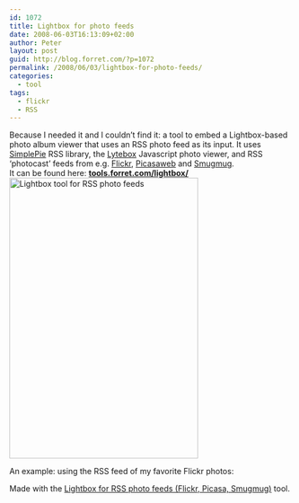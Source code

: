 ```yaml
---
id: 1072
title: Lightbox for photo feeds
date: 2008-06-03T16:13:09+02:00
author: Peter
layout: post
guid: http://blog.forret.com/?p=1072
permalink: /2008/06/03/lightbox-for-photo-feeds/
categories:
  - tool
tags:
  - flickr
  - RSS
---
```

Because I needed it and I couldn&#8217;t find it: a tool to embed a Lightbox-based photo album viewer that uses an RSS photo feed as its input. It uses [SimplePie](http://simplepie.org/) RSS library, the [Lytebox](http://www.google.be/url?sa=t&ct=res&cd=1&url=http%3A%2F%2Fwww.dolem.com%2F&ei=-VBFSPjsPISywwHu8IjiBw&usg=AFQjCNFZOBPOelr1f6I6hK59W6fMauxW6g&sig2=iF5T8Mi-rGJpD1PozSRzDw) Javascript photo viewer, and RSS &#8216;photocast&#8217; feeds from e.g. [Flickr](http://www.flickr.com/services/feeds/), [Picasaweb](http://code.google.com/apis/picasaweb/reference.html) and [Smugmug](http://www.smugmug.com/help/rss-atom-feeds).  
It can be found here: **[tools.forret.com/lightbox/](http://tools.forret.com/lightbox/)**  
[<img loading="lazy" src="http://farm4.static.flickr.com/3069/2547618381_67804b9875.jpg" alt="Lightbox tool for RSS photo feeds" width="336" height="500" />](http://www.flickr.com/photos/pforret/2547618381/ "Lightbox tool for RSS photo feeds by PeterForret, on Flickr")  
<!--more-->An example: using the RSS feed of my favorite Flickr photos:

  
  
Made with the [Lightbox for RSS photo feeds (Flickr, Picasa, Smugmug)](http://tools.forret.com/lightbox/) tool.
